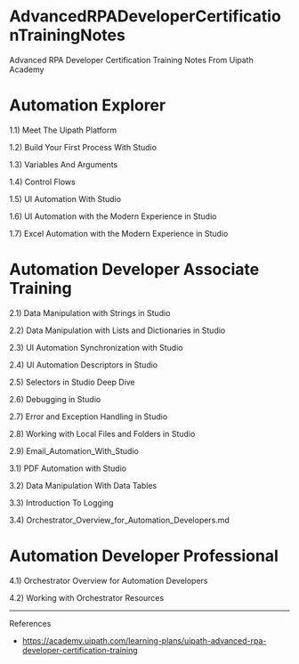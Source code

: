 # AdvancedRPADeveloperCertificationTrainingNotes


Advanced RPA Developer Certification Training Notes From Uipath Academy




# Automation Explorer

1.1) Meet The Uipath Platform


1.2) Build Your First Process With Studio


1.3) Variables And Arguments


1.4) Control Flows


1.5) UI Automation With Studio


1.6) UI Automation with the Modern Experience in Studio


1.7) Excel Automation with the Modern Experience in Studio


# Automation Developer Associate Training 

2.1) Data Manipulation with Strings in Studio


2.2) Data Manipulation with Lists and Dictionaries in Studio


2.3) UI Automation Synchronization with Studio

2.4) UI Automation Descriptors in Studio 

2.5) Selectors in Studio Deep Dive 

2.6) Debugging in Studio

2.7) Error and Exception Handling in Studio

2.8) Working with Local Files and Folders in Studio

2.9) Email_Automation_With_Studio

3.1) PDF Automation with Studio

3.2) Data Manipulation With Data Tables

3.3) Introduction To Logging 

3.4) Orchestrator_Overview_for_Automation_Developers.md


# Automation Developer Professional 

4.1) Orchestrator Overview for Automation Developers

4.2) Working with Orchestrator Resources




-----





References 


- https://academy.uipath.com/learning-plans/uipath-advanced-rpa-developer-certification-training

